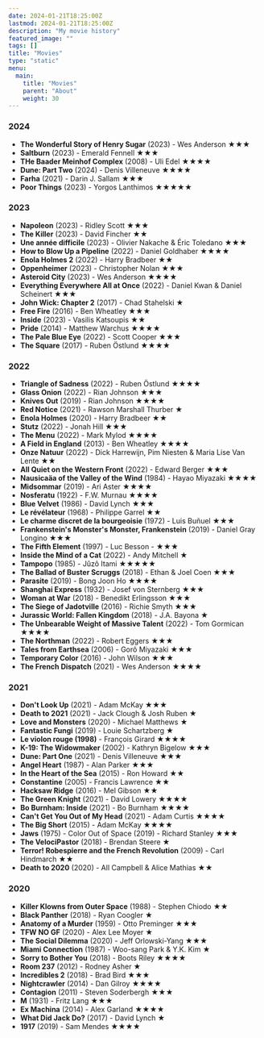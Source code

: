 ```yaml
---
date: 2024-01-21T18:25:00Z
lastmod: 2024-01-21T18:25:00Z
description: "My movie history"
featured_image: ""
tags: []
title: "Movies"
type: "static"
menu:
  main:
    title: "Movies"
    parent: "About"
    weight: 30
---
```

### 2024
- **The Wonderful Story of Henry Sugar** (2023) - Wes Anderson ★★★
- **Saltburn** (2023) - Emerald Fennell ★★★
- **THe Baader Meinhof Complex** (2008) - Uli Edel ★★★★
- **Dune: Part Two** (2024) - Denis Villeneuve ★★★★
- **Farha** (2021) - Darin J. Sallam ★★★
- **Poor Things** (2023) - Yorgos Lanthimos ★★★★★

### 2023
- **Napoleon** (2023) - Ridley Scott ★★★
- **The Killer** (2023) - David Fincher ★★
- **Une année difficile** (2023) - Olivier Nakache & Éric Toledano ★★★
- **How to Blow Up a Pipeline** (2022) - Daniel Goldhaber ★★★★
- **Enola Holmes 2** (2022) - Harry Bradbeer ★★
- **Oppenheimer** (2023) - Christopher Nolan ★★★
- **Asteroid City** (2023) - Wes Anderson ★★★★
- **Everything Everywhere All at Once** (2022) - Daniel Kwan & Daniel Scheinert ★★★
- **John Wick: Chapter 2** (2017) - Chad Stahelski ★
- **Free Fire** (2016) - Ben Wheatley ★★★
- **Inside** (2023) - Vasilis Katsoupis ★★
- **Pride** (2014) - Matthew Warchus ★★★★
- **The Pale Blue Eye** (2022) - Scott Cooper ★★★
- **The Square** (2017) - Ruben Östlund ★★★★

### 2022
- **Triangle of Sadness** (2022) - Ruben Östlund ★★★★
- **Glass Onion** (2022) - Rian Johnson ★★★
- **Knives Out** (2019) - Rian Johnson ★★★★
- **Red Notice** (2021) - Rawson Marshall Thurber ★
- **Enola Holmes** (2020) - Harry Bradbeer ★★
- **Stutz** (2022) - Jonah Hill ★★★
- **The Menu** (2022) - Mark Mylod ★★★★
- **A Field in England** (2013) - Ben Wheatley ★★★★
- **Onze Natuur** (2022) - Dick Harrewijn, Pim Niesten & Maria Lise Van Lente ★★
- **All Quiet on the Western Front** (2022) - Edward Berger ★★★
- **Nausicaäa of the Valley of the Wind** (1984) - Hayao Miyazaki ★★★★
- **Midsommar** (2019) - Ari Aster ★★★★
- **Nosferatu** (1922) - F.W. Murnau ★★★★
- **Blue Velvet** (1986) - David Lynch ★★★
- **Le révélateur** (1968) - Philippe Garrel ★★
- **Le charme discret de la bourgeoisie** (1972) - Luis Buñuel ★★★
- **Frankenstein's Monster's Monster, Frankenstein** (2019) - Daniel Gray Longino ★★★
- **The Fifth Element** (1997) - Luc Besson - ★★★
- **Inside the Mind of a Cat** (2022) - Andy Mitchell ★
- **Tampopo** (1985) - Jûzô Itami ★★★★★
- **The Ballad of Buster Scruggs** (2018) - Ethan & Joel Coen ★★★
- **Parasite** (2019) - Bong Joon Ho ★★★★
- **Shanghai Express** (1932) - Josef von Sternberg ★★★
- **Woman at War** (2018) - Benedikt Erlingsson ★★★
- **The Siege of Jadotville** (2016) - Richie Smyth ★★★
- **Jurassic World: Fallen Kingdom** (2018) - J.A. Bayona ★
- **The Unbearable Weight of Massive Talent** (2022) - Tom Gormican ★★★★
- **The Northman** (2022) - Robert Eggers ★★★
- **Tales from Earthsea** (2006) - Gorô Miyazaki ★★★
- **Temporary Color** (2016) - John Wilson ★★★
- **The French Dispatch** (2021) - Wes Anderson ★★★★

### 2021
- **Don't Look Up** (2021) - Adam McKay ★★★
- **Death to 2021** (2021) - Jack Clough & Josh Ruben ★
- **Love and Monsters** (2020) - Michael Matthews ★
- **Fantastic Fungi** (2019) - Louie Schartzberg ★
- **Le violon rouge (1998)** - François Girard ★★★★
- **K-19: The Widowmaker** (2002) - Kathryn Bigelow ★★★
- **Dune: Part One** (2021) - Denis Villeneuve ★★★
- **Angel Heart** (1987) - Alan Parker ★★★
- **In the Heart of the Sea** (2015) - Ron Howard ★★
- **Constantine** (2005) - Francis Lawrence ★★
- **Hacksaw Ridge** (2016) - Mel Gibson ★★
- **The Green Knight** (2021) - David Lowery ★★★★
- **Bo Burnham: Inside** (2021) - Bo Burnham ★★★★
- **Can't Get You Out of My Head** (2021) - Adam Curtis ★★★★
- **The Big Short** (2015) - Adam McKay ★★★★
- **Jaws** (1975) - Color Out of Space (2019) - Richard Stanley ★★★
- **The VelociPastor** (2018) - Brendan Steere ★
- **Terror! Robespierre and the French Revolution** (2009) - Carl Hindmarch ★★
- **Death to 2020** (2020) - All Campbell & Alice Mathias ★★

### 2020
- **Killer Klowns from Outer Space** (1988) - Stephen Chiodo ★★
- **Black Panther** (2018) - Ryan Coogler ★
- **Anatomy of a Murder** (1959) - Otto Preminger ★★★
- **TFW NO GF** (2020) - Alex Lee Moyer ★
- **The Social Dilemma** (2020) - Jeff Orlowski-Yang ★★★
- **Miami Connection** (1987) - Woo-sang Park & Y.K. Kim ★
- **Sorry to Bother You** (2018) - Boots Riley ★★★★
- **Room 237** (2012) - Rodney Asher ★
- **Incredibles 2** (2018) - Brad Bird ★★★
- **Nightcrawler** (2014) - Dan Gilroy ★★★★
- **Contagion** (2011) - Steven Soderbergh ★★★
- **M** (1931) - Fritz Lang ★★★
- **Ex Machina** (2014) - Alex Garland ★★★★
- **What Did Jack Do?** (2017) - David Lynch ★
- **1917** (2019) - Sam Mendes ★★★★
